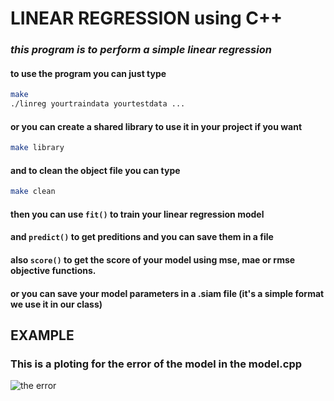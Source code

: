 # LINEAR REGRESSION using C++

### _this program is to perform a simple linear regression_

#### to use the program you can just type 
```bash
make
./linreg yourtraindata yourtestdata ...
```

#### or you can create a shared library to use it in your project if you want
```bash
make library
```

#### and to clean the object file you can type
```bash
make clean
```

#### then you can use `fit()` to train your linear regression model
#### and `predict()` to get preditions and you can save them in a file
#### also `score()` to get the score of your model using mse, mae or rmse objective functions.
#### or you can save your model parameters in a .siam file (it's a simple format we use it in our class)


## EXAMPLE

### This is a ploting for the error of the model in the model.cpp
![the error](../error_function.png)